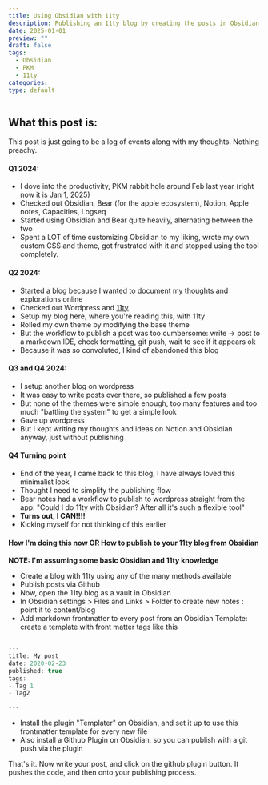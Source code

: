 ```yaml
---
title: Using Obsidian with 11ty
description: Publishing an 11ty blog by creating the posts in Obsidian sounds like a perfect workflow
date: 2025-01-01
preview: ""
draft: false
tags:
  - Obsidian
  - PKM
  - 11ty
categories: 
type: default
---
```

## What this post is:

This post is just going to be a log of events along with my thoughts. Nothing preachy. 

#### Q1 2024:
- I dove into the productivity, PKM rabbit hole around Feb last year (right now it is Jan 1, 2025)
- Checked out Obsidian, Bear (for the apple ecosystem), Notion, Apple notes, Capacities, Logseq
- Started using Obsidian and Bear quite heavily, alternating between the two
- Spent a LOT of time customizing Obsidian to my liking, wrote my own custom CSS and theme, got frustrated with it and stopped using the tool completely.

#### Q2 2024:
- Started a blog because I wanted to document my thoughts and explorations online
- Checked out Wordpress and [11ty](https://www.11ty.dev/)
- Setup my blog here, where you're reading this, with 11ty
- Rolled my own theme by modifying the base theme
- But the workflow to publish a post was too cumbersome: write -> post to a markdown IDE, check formatting, git push, wait to see if it appears ok
- Because it was so convoluted, I kind of abandoned this blog

#### Q3 and Q4 2024:
- I setup another blog on wordpress
- It was easy to write posts over there, so published a few posts
- But none of the themes were simple enough, too many features and too much "battling the system" to get a simple look
- Gave up wordpress
- But I kept writing my thoughts and ideas on Notion and Obsidian anyway, just without publishing

#### Q4 Turning point
- End of the year, I came back to this blog, I have always loved this minimalist look
- Thought I need to simplify the publishing flow
- Bear notes had a workflow to publish to wordpress straight from the app: "Could I do 11ty with Obsidian? After all it's such a flexible tool"
- **Turns out, I CAN!!!!**
- Kicking myself for not thinking of this earlier

#### How I'm doing this now OR How to publish to your 11ty blog from Obsidian

**NOTE: I'm assuming some basic Obsidian and 11ty knowledge**

- Create a blog with 11ty using any of the many methods available
- Publish posts via Github
- Now, open the 11ty blog as a vault in Obsidian
- In Obsidian settings > Files and Links > Folder to create new notes : point it to content/blog
- Add markdown frontmatter to every post from an Obsidian Template: create a template with front matter tags like this
```js

---
title: My post
date: 2020-02-23
published: true
tags:
- Tag 1
- Tag2

---

```
- Install the plugin "Templater" on Obsidian, and set it up to use this frontmatter template for every new file
- Also install a Github Plugin on Obsidian, so you can publish with a git push via the plugin

That's it.
Now write your post, and click on the github plugin button. It pushes the code, and then onto your publishing process. 

